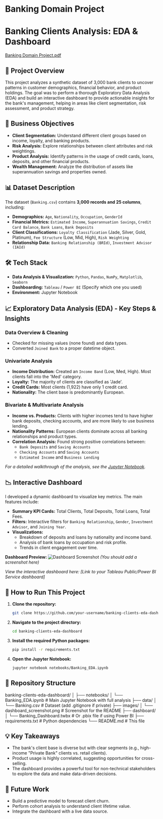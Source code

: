 # Banking Domain Project
# Banking Clients Analysis: EDA & Dashboard
[Banking Domain Project.pdf](https://github.com/user-attachments/files/22645170/Banking.Domain.Project.pdf)


## 📖 Project Overview
This project analyzes a synthetic dataset of 3,000 bank clients to uncover patterns in customer demographics, financial behavior, and product holdings. The goal was to perform a thorough Exploratory Data Analysis (EDA) and build an interactive dashboard to provide actionable insights for the bank's management, helping in areas like client segmentation, risk assessment, and product strategy.

## 🎯 Business Objectives
- **Client Segmentation:** Understand different client groups based on income, loyalty, and banking products.
- **Risk Analysis:** Explore relationships between client attributes and risk weightings.
- **Product Analysis:** Identify patterns in the usage of credit cards, loans, deposits, and other financial products.
- **Wealth Management:** Analyze the distribution of assets like superannuation savings and properties owned.

## 📊 Dataset Description
The dataset (`Banking.csv`) contains **3,000 records and 25 columns**, including:
- **Demographics:** `Age`, `Nationality`, `Occupation`, `GenderId`
- **Financial Metrics:** `Estimated Income`, `Superannuation Savings`, `Credit Card Balance`, `Bank Loans`, `Bank Deposits`
- **Client Classifications:** `Loyalty Classification` (Jade, Silver, Gold, Platinum), `Fee Structure` (Low, Mid, High), `Risk Weighting`
- **Relationship Data:** `Banking Relationship (BRId)`, `Investment Advisor (IAId)`

## 🛠️ Tech Stack
- **Data Analysis & Visualization:** `Python`, `Pandas`, `NumPy`, `Matplotlib`, `Seaborn`
- **Dashboarding:** `Tableau` / `Power BI` (Specify which one you used)
- **Environment:** Jupyter Notebook

## 📈 Exploratory Data Analysis (EDA) - Key Steps & Insights

### Data Overview & Cleaning
- Checked for missing values (none found) and data types.
- Converted `Joined Bank` to a proper datetime object.

### Univariate Analysis
- **Income Distribution:** Created an `Income Band` (Low, Med, High). Most clients fall into the 'Med' category.
- **Loyalty:** The majority of clients are classified as 'Jade'.
- **Credit Cards:** Most clients (1,922) have only 1 credit card.
- **Nationality:** The client base is predominantly European.

### Bivariate & Multivariate Analysis
- **Income vs. Products:** Clients with higher incomes tend to have higher bank deposits, checking accounts, and are more likely to use business lending.
- **Nationality Patterns:** European clients dominate across all banking relationships and product types.
- **Correlation Analysis:** Found strong positive correlations between:
  - `Bank Deposits` and `Saving Accounts`
  - `Checking Accounts` and `Saving Accounts`
  - `Estimated Income` and `Business Lending`

*For a detailed walkthrough of the analysis, see the [Jupyter Notebook](./notebooks/Banking_EDA.ipynb).*

## 📉 Interactive Dashboard

I developed a dynamic dashboard to visualize key metrics. The main features include:

- **Summary KPI Cards:** Total Clients, Total Deposits, Total Loans, Total Fees.
- **Filters:** Interactive filters for `Banking Relationship`, `Gender`, `Investment Advisor`, and `Joining Year`.
- **Visualizations:**
  - Breakdown of deposits and loans by nationality and income band.
  - Analysis of bank loans by occupation and risk profile.
  - Trends in client engagement over time.

**Dashboard Preview:**
![Dashboard Screenshot](./images/dashboard_screenshot.png) *(You should add a screenshot here)*

*View the interactive dashboard here: [Link to your Tableau Public/Power BI Service dashboard]*

## 🚀 How to Run This Project

1.  **Clone the repository:**
    ```bash
    git clone https://github.com/your-username/banking-clients-eda-dashboard.git
    ```
2.  **Navigate to the project directory:**
    ```bash
    cd banking-clients-eda-dashboard
    ```
3.  **Install the required Python packages:**
    ```bash
    pip install -r requirements.txt
    ```
4.  **Open the Jupyter Notebook:**
    ```bash
    jupyter notebook notebooks/Banking_EDA.ipynb
    ```

## 📂 Repository Structure
banking-clients-eda-dashboard/
│
├── notebooks/
│ └── Banking_EDA.ipynb # Main Jupyter Notebook with full analysis
├── data/
│ └── Banking.csv # Dataset (add .gitignore if private)
├── images/
│ └── dashboard_screenshot.png # Screenshot for the README
├── dashboard/
│ └── Banking_Dashboard.twbx # Or .pbix file if using Power BI
├── requirements.txt # Python dependencies
└── README.md # This file
## 💡 Key Takeaways
- The bank's client base is diverse but with clear segments (e.g., high-income "Private Bank" clients vs. retail clients).
- Product usage is highly correlated, suggesting opportunities for cross-selling.
- The dashboard provides a powerful tool for non-technical stakeholders to explore the data and make data-driven decisions.

## 🔮 Future Work
- Build a predictive model to forecast client churn.
- Perform cohort analysis to understand client lifetime value.
- Integrate the dashboard with a live data source.
